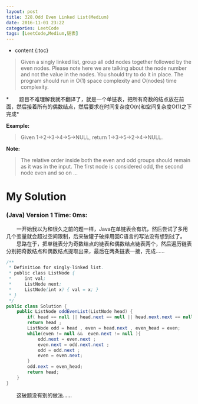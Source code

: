 ```yaml
---
layout: post
title: 328.Odd Even Linked List(Medium)
date: 2016-11-01 23:22
categories: LeetCode
tags: [LeetCode,Medium,链表]
---
```


* content
{:toc}


>Given a singly linked list, group all odd nodes together followed by the even nodes. 
Please note here we are talking about the node number and not the value in the nodes.
You should try to do it in place. The program should run in O(1) space complexity and O(nodes) time complexity.

*　　题目不难理解我就不翻译了，就是一个单链表，把所有奇数的结点放在前面，然后接着所有的偶数结点，然后要求在时间复杂度O(n)和空间复杂度O(1)之下完成*

**Example:**
>Given 1->2->3->4->5->NULL,
return 1->3->5->2->4->NULL.

**Note:**
>The relative order inside both the even and odd groups should remain as it was in the input. The first node is considered odd, the second node even and so on ...

# My Solution
### (Java) Version 1  Time: 0ms:
　　一开始我以为和很久之前的题一样，Java在单链表会有坑，然后尝试了多用几个变量就会超过空间限制，后来破罐子破摔用回C语言的写法没有想到过了。
　　思路在于，把单链表分为奇数结点的链表和偶数结点链表两个，然后遍历链表分别把奇数结点和偶数结点提取出来，最后在两条链表一接，完成……
```java
/**
 * Definition for singly-linked list.
 * public class ListNode {
 *     int val;
 *     ListNode next;
 *     ListNode(int x) { val = x; }
 * }
 */
public class Solution {
    public ListNode oddEvenList(ListNode head) {
        if( head == null || head.next == null || head.next.next == null)
        return head ;
        ListNode odd = head , even = head.next , even_head = even;
        while(even != null &&  even.next != null ){
            odd.next = even.next ;
            even.next = odd.next.next ;
            odd = odd.next ;
            even = even.next;
        }
        odd.next = even_head;
        return head;
    }
}
```
　　这破题没有别的做法……